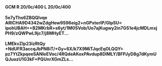 #### GCM R 20/0c/400 L 20/0c/400
**5e7yThs6ZBQQlvqe**<br/>**ARICHA9D4342wZdgHew9S96eig2+nGPxterlP/GlpSU=**<br/>**ipohUBAH++B2MKrbR+s6yt/1M0SVob/Uo7ajKugwy2in7GS1e4jcMDLmxjPH9/zQWPwL9jc7/j8MHyET...**<br/><br/>
**LMEkvZIp23izRtQy**<br/>**+NdUFR3accqJbPN8iT/+Gy+6X/k7X9MiTJqcEqOLQQY=**<br/>**pz7YtZkpqeeSANIeEVoc/4RQdeAKoxPAvdup8DIMLY/BFPJyD8g7dKymUQJuozU1G3kF+PQUnrXGmZLs...**